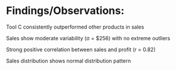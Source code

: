 # Findings/Observations:

Tool C consistently outperformed other products in sales

Sales show moderate variability (σ = $256) with no extreme outliers

Strong positive correlation between sales and profit (r = 0.82)

Sales distribution shows normal distribution pattern
